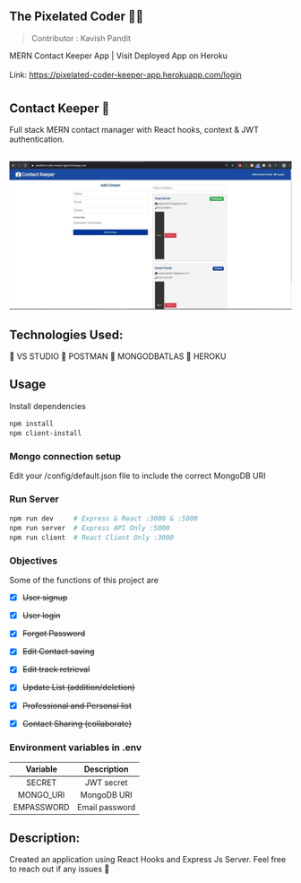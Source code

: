 ## The Pixelated Coder  :man_technologist:

> Contributor : Kavish Pandit 

MERN Contact Keeper App | Visit  Deployed  App on Heroku<br><br>
Link: https://pixelated-coder-keeper-app.herokuapp.com/login

# <h2>Contact Keeper :ledger:</h2>

Full stack MERN contact manager with React hooks, context & JWT authentication.<br>
<br>

<img src="https://github.com/beastgetssavvy13/pixelated-contact-keeper/blob/master/client/Cap.JPG"/>
<br>


## Technologies Used: 
:electric_plug: VS STUDIO :electric_plug: POSTMAN :electric_plug: MONGODBATLAS :electric_plug: HEROKU <br>


## Usage

Install dependencies

```bash
npm install
npm client-install
```

### Mongo connection setup

Edit your /config/default.json file to include the correct MongoDB URI

### Run Server

```bash
npm run dev     # Express & React :3000 & :5000
npm run server  # Express API Only :5000
npm run client  # React Client Only :3000
```

### Objectives

Some of the functions of this project are 

- [X] ~~User signup~~
- [X] ~~User login~~
- [X] ~~Forgot Password~~
- [X] ~~Edit Contact saving~~
- [X] ~~Edit track retrieval~~
- [X] ~~Update List (addition/deletion)~~
- [X] ~~Professional and Personal list~~
- [X] ~~Contact Sharing (collaborate)~~


### Environment variables in .env

| Variable | Description |
|:--------:|:------------:|
| SECRET | JWT secret |
| MONGO_URI | MongoDB URI |
| EMPASSWORD | Email password |

## Description: 
Created an application using React Hooks and Express Js Server. Feel free to reach out if any issues :raised_hands:
